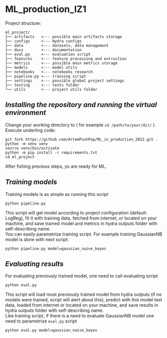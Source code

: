 # ML_production_IZ1
Project structure:
```
ml_project/
├── artifacts   <--- possible main artifacts storage
├── configs     <--- Hydra configs 
├── data        <--- datasets, data management
├── docs        <--- documentation
├── eval.py     <--- evaluation script
├── features    <--- feature processing and extruction
├── metrics     <--- possible main metrics storage
├── models      <--- model utils
├── notebooks   <--- notebooks research
├── pipeline.py <--- training script
├── settings    <--- possible global project settings
├── testing     <--- tests folder
└── utils       <--- project utils folder
```

## _Installing the repository and running the virtual environment_

Change your working directory to ( for example `cd /path/to/your/dir/` ). Execute underling code:
```
git fork https://github.com/ArtemPushPop/ML_in_production_2022.git .
python -m venv venv
source venv/bin/activate
python -m pip install -r requirements.txt
cd ml_project
```
After fishing previous steps, yo are ready for ML.

## _Training models_
Training models is as simple as running this script
```
python pipeline.py
```
This script will get model according to project configuration (default: LogReg), fit it with training data, fetched from internet, or located on your machine, and save trained model and metrics in hydra outputs folder with self-describing name.<br>
You can easily parametrize training script. For example training GaussianNB model is done with next script:
```
python pipeline.py model=gaussian_naive_bayes
```

## _Evaluating results_
For evaluating previously trained model, one need to call evaluating script 
```
python eval.py
```
This script will load most previously trained model from hydra outputs (if no models were trained, script will alert about this), predict with this model test data, loaded from internet or located on your machine, and save results in hydra outputs folder with self-describing name.<br>
Like training script, if there is a need to evaluate GaussianNB model one need to parametrize `eval.py` script
```
python eval.py model=gaussian_naive_bayes
```